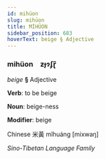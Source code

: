 ```yaml
---
id: mihüon
slug: mihüon
title: MİHÜON
sidebar_position: 683
hoverText: beige § Adjective
---
```


### mihüon&emsp;<span kind="abugida">ƶɟɂʄɽ̃</span>

*beige* **§** Adjective

**Verb**: to be beige

**Noun**: beige-ness

**Modifier**: beige

Chinese 米黃 mǐhuáng [mixwaŋ]

*Sino-Tibetan Language Family*